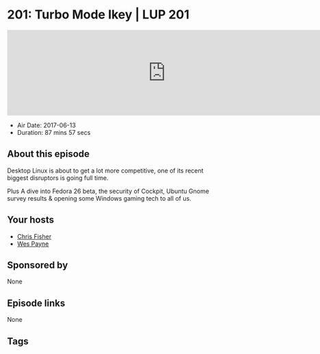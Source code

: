 # 201: Turbo Mode Ikey | LUP 201

<iframe src="https://player.fireside.fm/v2/RUkczH-V+I5T4xU-o?theme=dark" width="740" height="200" frameborder="0" scrolling="no"></iframe>

* Air Date: 2017-06-13
* Duration: 87 mins 57 secs

## About this episode

Desktop Linux is about to get a lot more competitive, one of its recent biggest disruptors is going full time. 

Plus A dive into Fedora 26 beta, the security of Cockpit, Ubuntu Gnome survey results & opening some Windows gaming tech to all of us.

## Your hosts
* [Chris Fisher](https://linuxunplugged.com/hosts/chrislas)
* [Wes Payne](https://linuxunplugged.com/hosts/wes)

## Sponsored by

None



## Episode links

None



## Tags

